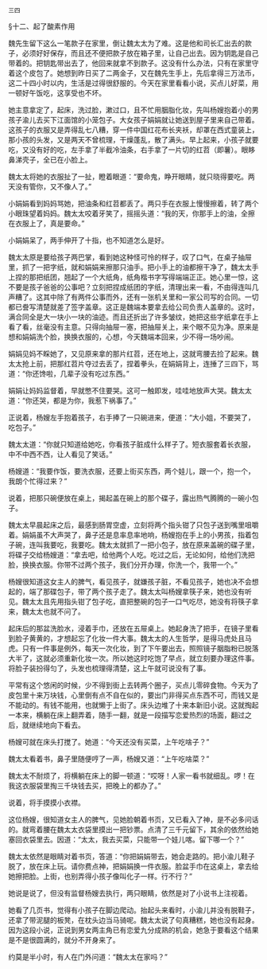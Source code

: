     三四 

   §十二、起了酸素作用

   魏先生留下这么一笔款子在家里，倒让魏太太为了难。这是他和司长汇出去的款子，必须好好保存，而且还不便把款子放在箱子里，让自己出去。因为钥匙是自己带着的。把钥匙带出去了，他回来就拿不到款子。这没有什么办法，只有在家里守着这个皮包了。她想到昨日买了二两金子，又在魏先生手上，先后拿得三万法币，这二十四小时以内，生活是过得很舒服的。今天在家里看看小说，买点儿好菜，用一顿好午饭吃，这享受也不坏。

   她主意拿定了，起床，洗过脸，漱过口，且不忙用胭脂化妆，先叫杨嫂抱着小的男孩子渝儿去买下江面馆的小笼包子。大女孩子娟娟就让她送到屋子里来自己带着。这孩子的衣服又是弄得乱七八糟，穿一件中国红花布长夹袄，却罩在西式童装上，那小孩的头发，又是两天不曾梳理，干燥蓬乱，散了满头。早上起来，小孩子就要吃，又没有好的吃，左手拿了半截冷油条，右手拿了一片切的红苕（即薯）。眼眵鼻涕壳子，全已在小脸上。

   魏太太将她的衣服扯了一扯，瞪着眼道：“要命鬼，睁开眼睛，就只晓得要吃。两天没有管你，又不像人了。”

   小娟娟看到妈妈骂她，把油条和红苕都丢了。两只手在衣服上慢慢擦着，转了两个小眼珠望着妈妈。魏太太咬着牙笑了，摇摇头道：“我的天，你那手上的油，全擦在衣服上了，真是要命。”

   小娟娟呆了，两手伸开了十指，也不知道怎么是好。

   魏太太原是要给孩子两巴掌，看到她这种怪可怜的样子，叹了口气，在桌子抽屉里，抓了一把字纸，就和娟娟来擦那只油手。把小手上的油都擦干净了，魏太太手上捏的那把纸团，翘起了一个大纸角，纸角楷书字写得端端正正。她心里一惊，这不要是孩子爸爸的公事吧？立刻把捏成纸团的字纸，清理出来一看，不由得连叫几声糟了。这其中除了有两件公事而外，还有一张机关里和一家公司写的合同。一切都已誊写清楚就差了签字盖章。这正是魏端本要拿去给公司负责人盖章的。这时，满合同全是大一块小一块的油迹。而且还折出了许多皱纹，她把这些字纸拿在手上看了看，丝毫没有主意。只得向抽屉一塞，把抽屉关上，来个眼不见为净。原来是想和娟娟洗个脸，换换衣服的，心想，今天魏端本回来，少不得一场吵闹。

   娟娟见妈不睬她了，又见原来拿的那片红苕，还在地上，这就弯腰去捡了起来。魏太太抢上前，把那红苕片夺过去丢了，捏着拳头，在娟娟背上，连捶了三四下，骂道：“你还馋啦，几辈子没有吃过东西。”

   娟娟让妈妈监督着，早就憋不住要哭。这可一触即发，哇哇地放声大哭。魏太太道：“你还哭，都是为你，我惹下祸事了。”

   正说着，杨嫂左手抱着孩子，右手捧了一只碗进来，便道：“大小姐，不要哭了，吃包子。”

   魏太太道：“你就只知道给她吃，你看孩子脏成什么样子了。短衣服套着长衣服，中不中西不西，让人看见了笑话。”

   杨嫂道：“我要作饭，要洗衣服，还要上街买东西，两个娃儿，跟一个，抱一个，我朗个忙得过来？”

   说着，把那只碗便放在桌上，揭起盖在碗上的那个碟子，露出热气腾腾的一碗小包子。

   魏太太早晨起床之后，最感到肠胃空虚，立刻将两个指头钳了只包子送到嘴里咀嚼着。娟娟虽不大声哭了，鼻子还是息率息率地响，杨嫂抱在手上的小男孩，指着包子碗，连叫我要吃，我要吃。魏太太就抓了一把小包子，放在原来盖碗的碟子里，将碟子交给杨嫂道：“拿去吧，给他两个人吃。吃过之后，无论如何，给他们洗把脸，换换衣服。你带不过两个孩子，我们分开办理，你洗一个，我带一个。”

   杨嫂很知道这女主人的脾气，看见孩子，就嫌孩子脏，不看见孩子，她也决不会想起的，端了那碟包子，带了两个孩子走了。魏太太叫杨嫂拿筷子来，她也没有听见。魏太太且先用指头钳了包子吃，直把整碗的包子一口气吃尽，她没有将筷子拿来，魏太太也就不问了。

   起床后的那盆洗脸水，浸着手巾，还放在五屉桌上。她起身洗了把手，在镜子里看到脸子黄黄的，才想起忘了化妆一件大事。魏太太的人生哲学，是得马虎处且马虎。只有一件事是例外，每天一次化妆，到了下午要出去，照照镜子胭脂粉已脱落大半了，这就必须重新化妆一次。所以她这时吃饱了早点，就立刻要办理这件事。将脸子装扮得匀了，头发也梳理得清楚，这上午就可说没有了事。

   平常有这个悠闲的时候，少不得到街上去转两个圈子，买点儿零碎食物。今天为了皮包里十来万块钱，心里倒有点不自在似的，要出门非得买点东西不可，而钱又是不能动的。有钱不能用，也就懒于上街了。床头边堆了十来本新旧小说。这就掏起一本来，横躺在床上翻弄着，随手一翻，就是一段描写恋爱热烈的场面，翻过之后，就继续地向下看去。

   杨嫂可就在床头打搅了。她道：“今天还没有买菜，上午吃啥子？”

   魏太太看着书，鼻子里随便哼了一声，杨嫂又道：“上午吃啥菜？”

   魏太太不耐烦了，将横躺在床上的脚一顿道：“哎呀！人家一看书就细乱。啰！在我这衣服袋里掏三千块钱去买，把晚上的都办了。”

   说着，将手摸摸小衣襟。

   这位杨嫂，很知道女主人的脾气，见她脸朝着书页，又已看入了神，是不必多问话的。就弯着腰在魏太太衣袋里摸出一把钞票。点清了三千元留下，其余的依然给她塞回衣袋里去。因道：“太太，我去买菜，只能带一个娃儿喀。留下哪一个？”

   魏太太依然是眼睛对着书页，答道：“你把娟娟带去，她会走路的。把小渝儿鞋子脱了，放在床上玩。请你费点神，把娟娟换一件衣服。脸盆手巾在这桌上，拿去给她擦把脸。上街，也别弄得小孩子像叫化子一样。行不行？”

   她说是说了，但没有监督杨嫂去执行，两只眼睛，依然是对了小说书上注视着。

   她看了几页书，觉得有小孩子在脚边爬动。抬起头来看时，小渝儿并没有脱鞋子，还拿了带泥腿的板凳，在枕头边当马骑呢。魏太太说了句真糟糕，她也没有起身。因为这段小说，正说到男女两主角已有恋爱九分成熟的机会，她急于要看这个结果是不是很圆满的，就分不开身来了。

   约莫是半小时，有人在门外问道：“魏太太在家吗？”

